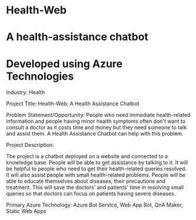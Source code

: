 # Health-Web
# A health-assistance chatbot
# Developed using Azure Technologies

Industry: Health

Project Title: Health-Web: A Health Assistance Chatbot

Problem Statement/Opportunity:
People who need immediate health-related information and people having minor health symptoms often don't want to consult a doctor as it costs time and money but they need someone to talk and assist them. A Health Assistance Chatbot can help with this problem.

Project Description:

The project is a chatbot deployed on a website and connected to a knowledge base. People will be able to get assistance by talking to it. It will be helpful to people who need to get their health-related queries resolved. It will also assist people with small health-related problems. People will be able to educate themselves about diseases, their precautions and treatment. This will save the doctors' and patients' time in resolving small queries so that doctors can focus on patients having severe diseases.

Primary Azure Technology:
Azure Bot Service, Web App Bot, QnA Maker, Static Web Apps

